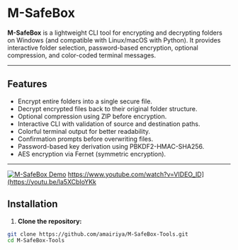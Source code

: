 # M-SafeBox

**M-SafeBox** is a lightweight CLI tool for encrypting and decrypting folders on Windows (and compatible with Linux/macOS with Python). It provides interactive folder selection, password-based encryption, optional compression, and color-coded terminal messages.

---

## Features

- Encrypt entire folders into a single secure file.
- Decrypt encrypted files back to their original folder structure.
- Optional compression using ZIP before encryption.
- Interactive CLI with validation of source and destination paths.
- Colorful terminal output for better readability.
- Confirmation prompts before overwriting files.
- Password-based key derivation using PBKDF2-HMAC-SHA256.
- AES encryption via Fernet (symmetric encryption).

---

[![M-SafeBox Demo](https://youtu.be/la5XCbIoYKk/0.jpg)]((https://youtu.be/la5XCbIoYKk))
https://www.youtube.com/watch?v=VIDEO_ID](https://youtu.be/la5XCbIoYKk

## Installation

1. **Clone the repository:**

```bash
git clone https://github.com/amairiya/M-SafeBox-Tools.git
cd M-SafeBox-Tools

